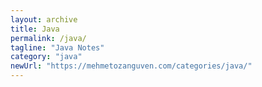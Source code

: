 ```yaml
---
layout: archive
title: Java
permalink: /java/
tagline: "Java Notes"
category: "java"
newUrl: "https://mehmetozanguven.com/categories/java/"
---
```


